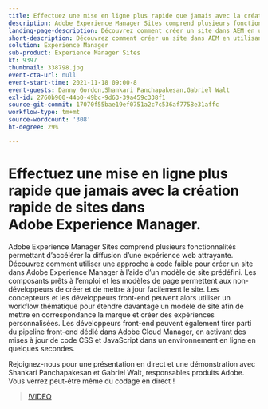 ```yaml
---
title: Effectuez une mise en ligne plus rapide que jamais avec la création rapide de sites dans Adobe Experience Manager.
description: Adobe Experience Manager Sites comprend plusieurs fonctionnalités permettant d’accélérer la diffusion d’une expérience web attrayante. Découvrez comment utiliser une approche à code faible pour créer un site dans Adobe Experience Manager à l’aide d’un modèle de site prédéfini. Les composants prêts à l’emploi et les modèles de page permettent aux non-développeurs de créer et de mettre à jour facilement le site. Les concepteurs et les développeurs front-end peuvent alors utiliser un workflow thématique pour étendre davantage un modèle de site afin de mettre en correspondance la marque et créer des expériences personnalisées. Les développeurs front-end peuvent également tirer parti du pipeline front-end dédié dans Adobe Cloud Manager, en activant des mises à jour de code CSS et JavaScript dans un environnement en ligne en quelques secondes.
landing-page-description: Découvrez comment créer un site dans AEM en utilisant un modèle de site prédéfini, ce qui permet aux non-développeurs de créer et de mettre à jour facilement le site.
short-description: Découvrez comment créer un site dans AEM en utilisant un modèle de site prédéfini, ce qui permet aux non-développeurs de créer et de mettre à jour facilement le site.
solution: Experience Manager
sub-product: Experience Manager Sites
kt: 9397
thumbnail: 338798.jpg
event-cta-url: null
event-start-time: 2021-11-18 09:00-8
event-guests: Danny Gordon,Shankari Panchapakesan,Gabriel Walt
exl-id: 2760b900-44b0-49bc-9d63-39a459c338f1
source-git-commit: 17070f55bae19ef0751a2c7c536af7758e31affc
workflow-type: tm+mt
source-wordcount: '308'
ht-degree: 29%

---
```


# Effectuez une mise en ligne plus rapide que jamais avec la création rapide de sites dans Adobe Experience Manager.

Adobe Experience Manager Sites comprend plusieurs fonctionnalités permettant d’accélérer la diffusion d’une expérience web attrayante. Découvrez comment utiliser une approche à code faible pour créer un site dans Adobe Experience Manager à l’aide d’un modèle de site prédéfini. Les composants prêts à l’emploi et les modèles de page permettent aux non-développeurs de créer et de mettre à jour facilement le site. Les concepteurs et les développeurs front-end peuvent alors utiliser un workflow thématique pour étendre davantage un modèle de site afin de mettre en correspondance la marque et créer des expériences personnalisées. Les développeurs front-end peuvent également tirer parti du pipeline front-end dédié dans Adobe Cloud Manager, en activant des mises à jour de code CSS et JavaScript dans un environnement en ligne en quelques secondes.

Rejoignez-nous pour une présentation en direct et une démonstration avec Shankari Panchapakesan et Gabriel Walt, responsables produits Adobe. Vous verrez peut-être même du codage en direct !

>[!VIDEO](https://video.tv.adobe.com/v/338798/?quality=12&learn=on)
